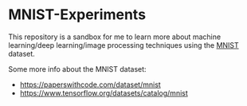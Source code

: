 # MNIST-Experiments

This repository is a sandbox for me to learn more about machine learning/deep learning/image processing techniques using the [MNIST](https://paperswithcode.com/dataset/mnist) dataset.

Some more info about the MNIST dataset:
- https://paperswithcode.com/dataset/mnist
- https://www.tensorflow.org/datasets/catalog/mnist

